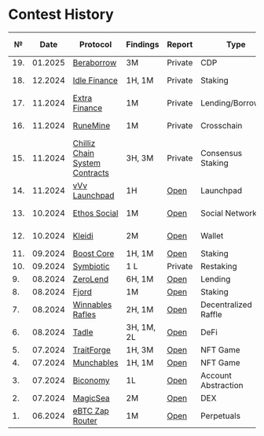 # Contest History

| № | Date | Protocol |  Findings | Report | Type | Competition Platform | More Details |
|--------|----------|------|-------------|-----------|------|------|------|
| 19. | 01.2025 | [Beraborrow](https://audits.sherlock.xyz/contests/741) | 3M | Private | CDP | Sherlock | 4th |
| 18. | 12.2024 | [Idle Finance](https://audits.sherlock.xyz/contests/571) | 1H, 1M | Private | Staking | Sherlock | 5th place |
| 17. | 11.2024 | [Extra Finance](https://audits.sherlock.xyz/contests/380) | 1M | Private | Lending/Borrowing | Sherlock | 5th place |
| 16. | 11.2024 | [RuneMine](https://audits.sherlock.xyz/contests/513) | 1M | Private | Crosschain | Sherlock | 6th place |
| 15. | 11.2024 | [Chilliz Chain System Contracts](https://audits.sherlock.xyz/contests/550) | 3H, 3M | Private | Consensus Staking | Sherlock | 4th place |
| 14. | 11.2024 | [vVv Launchpad](https://audits.sherlock.xyz/contests/647) | 1H | [Open](https://audits.sherlock.xyz/contests/647/report) | Launchpad | Sherlock | 🥇 place |
| 13. | 10.2024 | [Ethos Social](https://audits.sherlock.xyz/contests/584) | 1M | [Open](https://audits.sherlock.xyz/contests/584/report) | Social Network |  Sherlock | 6th place |
| 12.  | 10.2024 | [Kleidi](https://code4rena.com/audits/2024-10-kleidi) | 2M | [Open](https://code4rena.com/reports/2024-10-kleidi) | Wallet |  Code4rena | 4th place |
| 11. | 09.2024 | [Boost Core](https://audits.sherlock.xyz/contests/426) | 1H, 1M | [Open](https://audits.sherlock.xyz/contests/426/report) | Staking |  Sherlock | |
| 10.  | 09.2024 | [Symbiotic](https://cantina.xyz/competitions/8bab566e-a6d4-4c1b-9f28-71a94bfd1da2) | 1 L | Private | Restaking |  Cantina | Top 10 |
| 9.  | 08.2024 | [ZeroLend](https://audits.sherlock.xyz/contests/466) | 6H, 1M | [Open](https://audits.sherlock.xyz/contests/466/report) | Lending |  Sherlock | Top 15 |
| 8.  | 08.2024 | [Fjord](https://codehawks.cyfrin.io/contests/clzrc4ntn00015mxghjmoc4wt) | 1M | [Open](https://codehawks.cyfrin.io/c/2024-08-fjord/results?lt=contest&page=1&sc=reward&sj=reward&t=report) | Staking |  Codehawks | |
| 7.  | 08.2024 | [Winnables Rafles](https://audits.sherlock.xyz/contests/516?filter=results) | 2H, 1M | [Open](https://audits.sherlock.xyz/contests/516/report) | Decentralized Raffle |  Sherlock | 5th place |
| 6.  | 08.2024 | [Tadle](https://x.com/ShieldifySec/status/1788133361917034993) | 3H, 1M, 2L | [Open](https://codehawks.cyfrin.io/c/2024-08-tadle/results?lt=contest&page=1&sc=reward&sj=reward&t=report) | DeFi |   Codehawks | |
| 5.  | 07.2024 | [TraitForge](https://code4rena.com/audits/2024-07-traitforge) | 1H, 3M | [Open](https://code4rena.com/reports/2024-07-traitforge) | NFT Game | Code4rena | |
| 4. | 07.2024 | [Munchables](https://code4rena.com/audits/2024-07-munchables) | 1H, 1M | [Open](https://code4rena.com/reports/2024-07-munchables)| NFT Game | Code4rena | |
| 3. | 07.2024 | [Biconomy](https://codehawks.cyfrin.io/contests/cly8oizwp00014brg47oo8pt1) |  1L | [Open](https://codehawks.cyfrin.io/c/2024-07-biconomy/results?lt=contest&page=1&sc=reward&sj=reward&t=report) | Account Abstraction | Codehawks| 6th place |
| 2. | 07.2024 | [MagicSea](https://audits.sherlock.xyz/contests/437) | 2M | [Open](https://audits.sherlock.xyz/contests/437/report)| DEX | Sherlock| |
| 1. | 06.2024| [eBTC Zap Router](https://code4rena.com/audits/2024-06-ebtc-zap-router)|  1M | [Open](https://code4rena.com/reports/2024-06-badger) | Perpetuals | Code4rena | 4th place|
